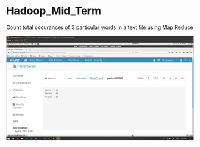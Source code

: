 # Hadoop_Mid_Term
Count total occurances of 3 particular words in  a text file using Map Reduce


![](Output.png)
